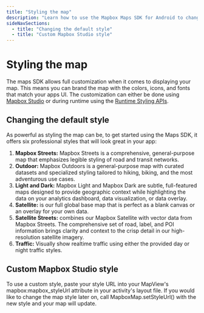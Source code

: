 ```yaml
---
title: "Styling the map"
description: "Learn how to use the Mapbox Maps SDK for Android to change your map style to a custom style or a pre-made style made by the talented Mapbox cartography team."
sideNavSections:
  - title: "Changing the default style"
  - title: "Custom Mapbox Studio style"
---
```


# Styling the map

The maps SDK allows full customization when it comes to displaying your map. This means you can brand the map with the colors, icons, and fonts that match your apps UI. The customization can either be done using [Mapbox Studio](https://www.mapbox.com/help/studio-manual/) or during runtime using the [Runtime Styling APIs](https://www.mapbox.com/android-docs/map-sdk/overview/runtime-styling/).

## Changing the default style

As powerful as styling the map can be, to get started using the Maps SDK, it offers six professional styles that will look great in your app:

1. **Mapbox Streets:** Mapbox Streets is a comprehensive, general-purpose map that emphasizes legible styling of road and transit networks.
2. **Outdoor:** Mapbox Outdoors is a general-purpose map with curated datasets and specialized styling tailored to hiking, biking, and the most adventurous use cases.
3. **Light and Dark:** Mapbox Light and Mapbox Dark are subtle, full-featured maps designed to provide geographic context while highlighting the data on your analytics dashboard, data visualization, or data overlay.
4. **Satellite:** is our full global base map that is perfect as a blank canvas or an overlay for your own data.
5. **Satellite Streets:** combines our Mapbox Satellite with vector data from Mapbox Streets. The comprehensive set of road, label, and POI information brings clarity and context to the crisp detail in our high-resolution satellite imagery.
6. **Traffic:** Visually show realtime traffic using either the provided day or night traffic styles.

## Custom Mapbox Studio style

To use a custom style, paste your style URL into your MapView's mapbox:mapbox_styleUrl attribute in your activity's layout file. If you would like to change the map style later on, call MapboxMap.setStyleUrl() with the new style and your map will update.
